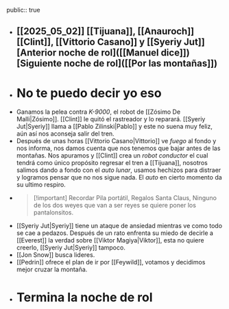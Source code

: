 public:: true

- [[2025_05_02]]
  [[Tijuana]], [[Anauroch]]
  [[Clint]], [[Vittorio Casano]] y [[Syeriy Jut]]
  [Anterior noche de rol]([[Manuel dice]])
  [Siguiente noche de rol]([[Por las montañas]])
  ---
- # No te puedo decir yo eso
- Ganamos la pelea contra *K-9000*, el robot de [[Zósimo De Malli|Zósimo]]. [[Clint]] le quitó el rastreador y lo reparará. [[Syeriy Jut|Syeriy]] llama a [[Pablo Zilinski|Pablo]] y este no suena muy feliz, aún así nos aconseja salir del tren.
- Después de unas horas [[Vittorio Casano|Vittorio]] ve *fuego* al fondo y nos informa, nos damos cuenta que nos tenemos que bajar antes de las montañas. Nos apuramos y [[Clint]] crea un *robot conductor* el cual tendrá como único propósito regresar el tren a [[Tijuana]], nosotros salimos dando a fondo con el *auto lunar*, usamos hechizos para distraer y logramos pensar que no nos sigue nada. El *auto* en cierto momento da su ultimo respiro.
- > [!important] Recordar
  > Pila portátil, Regalos Santa Claus, Ninguno de los dos weyes que van a ser reyes se quiere poner los pantalonsitos.
- [[Syeriy Jut|Syeriy]] tiene un ataque de ansiedad mientras ve como todo se cae a pedazos. Después de un rato enfrenta su miedo de decirle a [[Everest]] la verdad sobre [[Viktor Magiya|Viktor]], esta no quiere creerlo, [[Syeriy Jut|Syeriy]] tampoco.
- [[Jon Snow]] busca lideres.
- [[Pedrin]] ofrece el plan de ir por [[Feywild]], votamos y decidimos mejor cruzar la montaña.
- # Termina la noche de rol